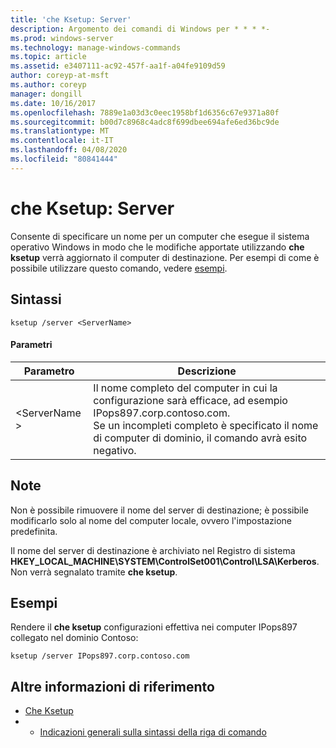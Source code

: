 ```yaml
---
title: 'che Ksetup: Server'
description: Argomento dei comandi di Windows per * * * *-
ms.prod: windows-server
ms.technology: manage-windows-commands
ms.topic: article
ms.assetid: e3407111-ac92-457f-aa1f-a04fe9109d59
author: coreyp-at-msft
ms.author: coreyp
manager: dongill
ms.date: 10/16/2017
ms.openlocfilehash: 7889e1a03d3c0eec1958bf1d6356c67e9371a80f
ms.sourcegitcommit: b00d7c8968c4adc8f699dbee694afe6ed36bc9de
ms.translationtype: MT
ms.contentlocale: it-IT
ms.lasthandoff: 04/08/2020
ms.locfileid: "80841444"
---
```

# <a name="ksetupserver"></a>che Ksetup: Server



Consente di specificare un nome per un computer che esegue il sistema operativo Windows in modo che le modifiche apportate utilizzando **che ksetup** verrà aggiornato il computer di destinazione. Per esempi di come è possibile utilizzare questo comando, vedere [esempi](#BKMK_Examples).

## <a name="syntax"></a>Sintassi

```
ksetup /server <ServerName>
```

#### <a name="parameters"></a>Parametri

|Parametro|Descrizione|
|---------|-----------|
|\<ServerName >|Il nome completo del computer in cui la configurazione sarà efficace, ad esempio IPops897.corp.contoso.com.</br>Se un incompleti completo è specificato il nome di computer di dominio, il comando avrà esito negativo.|

## <a name="remarks"></a>Note

Non è possibile rimuovere il nome del server di destinazione; è possibile modificarlo solo al nome del computer locale, ovvero l'impostazione predefinita.

Il nome del server di destinazione è archiviato nel Registro di sistema **HKEY_LOCAL_MACHINE\SYSTEM\ControlSet001\Control\LSA\Kerberos**. Non verrà segnalato tramite **che ksetup**.

## <a name="examples"></a><a name=BKMK_Examples></a>Esempi

Rendere il **che ksetup** configurazioni effettiva nei computer IPops897 collegato nel dominio Contoso:
```
ksetup /server IPops897.corp.contoso.com
```

## <a name="additional-references"></a>Altre informazioni di riferimento

-   [Che Ksetup](ksetup.md)
-   - [Indicazioni generali sulla sintassi della riga di comando](command-line-syntax-key.md)